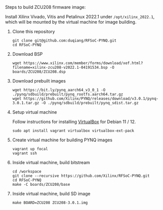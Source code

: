 
Steps to build ZCU208 firmware image:

Install Xilinx Vivado, Vitis and Petalinux 2022.1 under `/opt/xilinx_2022.1`, which will be mounted by the virtual machine for image building.

1. Clone this repository

    ```
    git clone git@github.com:duqiang/RFSoC-PYNQ.git
    cd RFSoC-PYNQ
    ```

2. Download BSP

    ```
    wget https://www.xilinx.com/member/forms/download/xef.html?filename=xilinx-zcu208-v2022.1-04191534.bsp -O boards/ZCU208/ZCU208.dsp
    ```

3. Download prebuilt images

    ```
    wget https://bit.ly/pynq_aarch64_v3_0_1 -O ./pynq/sdbuild/prebuilt/pynq_rootfs.aarch64.tar.gz
    wget https://github.com/Xilinx/PYNQ/releases/download/v3.0.1/pynq-3.0.1.tar.gz -O ./pynq/sdbuild/prebuilt/pynq_sdist.tar.gz
    ```

4. Setup virtual machine

    Follow instructions for installing [VirtualBox](https://wiki.debian.org/VirtualBox#Debian_10_.22Buster.22.2C_Debian_11_.22Bullseye.22.2C_and_Debian_12_.22Bookworm.22) for Debian 11 / 12.

    ```
    sudo apt install vagrant virtualbox virtualbox-ext-pack
    ```

5. Create virtual machine for building PYNQ images

    ```
    vagrant up focal
    vagrant ssh
    ```

6. Inside virtual machine, build bitstream

    ```
    cd /workspace
    git clone --recursive https://github.com/Xilinx/RFSoC-PYNQ.git
    cd RFSoC-PYNQ
    make -C boards/ZCU208/base
    ```

7. Inside virtual machine, build SD image

    ```
    make BOARD=ZCU208 ZCU208-3.0.1.img
    ```
